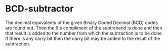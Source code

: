 # BCD-subtractor

The decimal equivalents of the given Binary Coded Decimal (BCD) codes are
found out. Then the 9's compliment of the subtrahend is done and then that
result is added to the number from which the subtraction is to be done. If there
is any carry bit then the carry bit may be added to the result of the subtraction.
